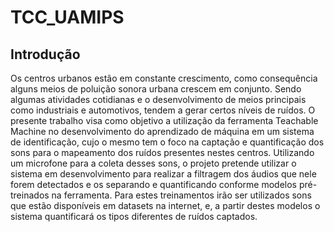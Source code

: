 # TCC_UAMIPS

## Introdução

Os centros urbanos estão em constante crescimento, como consequência alguns meios de poluição sonora urbana crescem em conjunto. Sendo algumas atividades cotidianas e o desenvolvimento de meios principais como industriais e automotivos, tendem a gerar certos níveis de ruídos.
O presente trabalho visa como objetivo a utilização da ferramenta Teachable Machine no desenvolvimento do aprendizado de máquina em um sistema de identificação, cujo o mesmo tem o foco na captação e quantificação dos sons para o mapeamento dos ruídos presentes nestes centros.
Utilizando um microfone para a coleta desses sons, o projeto pretende utilizar o sistema em desenvolvimento para realizar a filtragem dos áudios que nele forem detectados e os separando e quantificando conforme modelos pré-treinados na ferramenta. Para estes treinamentos irão ser utilizados sons que estão disponíveis em datasets na internet, e, a partir destes modelos o sistema quantificará os tipos diferentes de ruídos captados.
